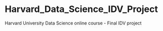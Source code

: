 # Harvard_Data_Science_IDV_Project
Harvard University Data Science online course - Final IDV project
